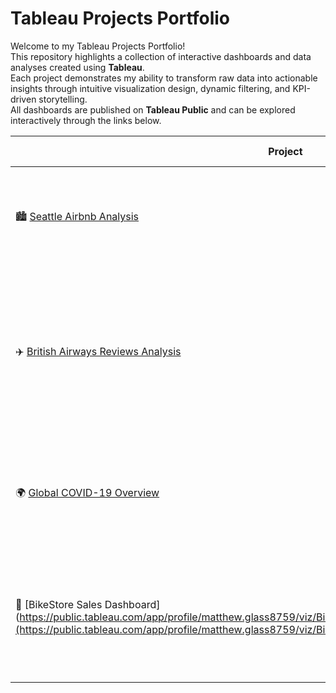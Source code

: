 # Tableau Projects Portfolio

Welcome to my Tableau Projects Portfolio!  
This repository highlights a collection of interactive dashboards and data analyses created using **Tableau**.  
Each project demonstrates my ability to transform raw data into actionable insights through intuitive visualization design, dynamic filtering, and KPI-driven storytelling.  
All dashboards are published on **Tableau Public** and can be explored interactively through the links below.

| Project | Goal | Metrics / Notes |
|---------|------|----------------|
| 🏙️ [Seattle Airbnb Analysis](https://public.tableau.com/app/profile/matthew.glass8759/viz/SeattleAirbnbMarketOverview/Dashboard1) | Explore Airbnb listings in Seattle to identify pricing trends, popular neighborhoods, and property characteristics. | Interactive visualizations of pricing, property types, and neighborhood trends. |
| ✈️ [British Airways Reviews Analysis](https://public.tableau.com/app/profile/matthew.glass8759/viz/BritishAirwaysReviews_17602039470770/Dashboard1) | Analyze customer reviews to understand satisfaction levels across different aspects of the travel experience. | Metrics include average general rating, cabin staff service, entertainment, food & beverage, ground service, and seat comfort ratings. |
| 🌍 [Global COVID-19 Overview](https://public.tableau.com/app/profile/matthew.glass8759/viz/Covid-19Metrics_17610016200910/Dashboard1) | Visualize global trends in COVID-19 over time. | Metrics displayed include population infected, total death count, and other key global metrics over time. |
| 🚴 [BikeStore Sales Dashboard](https://public.tableau.com/app/profile/matthew.glass8759/viz/BikeStoreDashboard/Dashboard1](https://public.tableau.com/app/profile/matthew.glass8759/viz/BikeStoreProject_17620213654550/Dashboard1) | Provide a sales overview for a fictional bike store to highlight performance across products, stores, and sales reps. | Interactive dashboard showing revenue, units sold, and top-performing categories and regions. |
